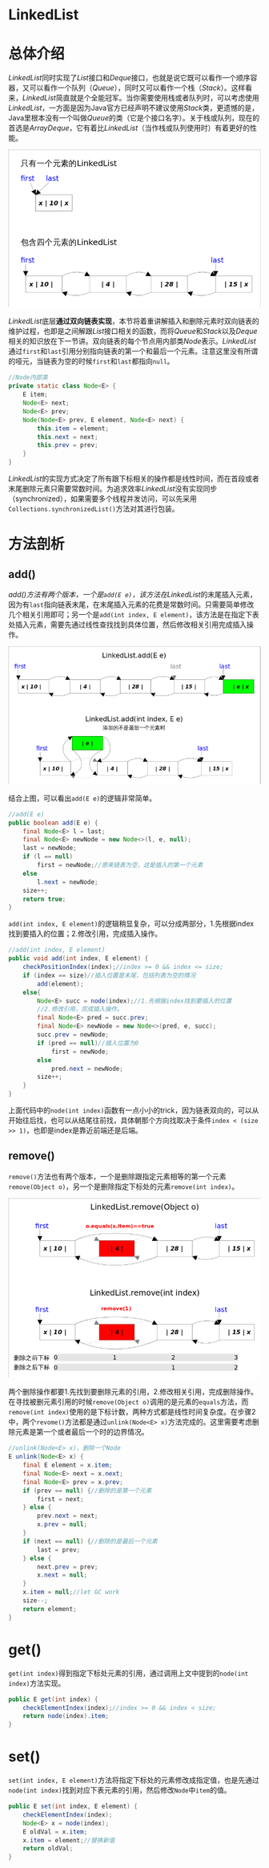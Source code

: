 # LinkedList

# 总体介绍

*LinkedList*同时实现了*List*接口和*Deque*接口，也就是说它既可以看作一个顺序容器，又可以看作一个队列（*Queue*），同时又可以看作一个栈（*Stack*）。这样看来，*LinkedList*简直就是个全能冠军。当你需要使用栈或者队列时，可以考虑使用*LinkedList*，一方面是因为Java官方已经声明不建议使用*Stack*类，更遗憾的是，Java里根本没有一个叫做*Queue*的类（它是个接口名字）。关于栈或队列，现在的首选是*ArrayDeque*，它有着比*LinkedList*（当作栈或队列使用时）有着更好的性能。

![LinkedList_base](../PNGFigures/LinkedList_base.png)

*LinkedList*底层**通过双向链表实现**，本节将着重讲解插入和删除元素时双向链表的维护过程，也即是之间解跟*List*接口相关的函数，而将*Queue*和*Stack*以及*Deque*相关的知识放在下一节讲。双向链表的每个节点用内部类*Node*表示。*LinkedList*通过`first`和`last`引用分别指向链表的第一个和最后一个元素。注意这里没有所谓的哑元，当链表为空的时候`first`和`last`都指向`null`。

```Java
//Node内部类
private static class Node<E> {
    E item;
    Node<E> next;
    Node<E> prev;
    Node(Node<E> prev, E element, Node<E> next) {
        this.item = element;
        this.next = next;
        this.prev = prev;
    }
}
```

*LinkedList*的实现方式决定了所有跟下标相关的操作都是线性时间，而在首段或者末尾删除元素只需要常数时间。为追求效率*LinkedList*没有实现同步（synchronized），如果需要多个线程并发访问，可以先采用`Collections.synchronizedList()`方法对其进行包装。

# 方法剖析

## add()

*add()*方法有两个版本，一个是`add(E e)`，该方法在*LinkedList*的末尾插入元素，因为有`last`指向链表末尾，在末尾插入元素的花费是常数时间。只需要简单修改几个相关引用即可；另一个是`add(int index, E element)`，该方法是在指定下表处插入元素，需要先通过线性查找找到具体位置，然后修改相关引用完成插入操作。

![LinkedList_add](../PNGFigures/LinkedList_add.png)

结合上图，可以看出`add(E e)`的逻辑非常简单。
```Java
//add(E e)
public boolean add(E e) {
    final Node<E> l = last;
    final Node<E> newNode = new Node<>(l, e, null);
    last = newNode;
    if (l == null)
        first = newNode;//原来链表为空，这是插入的第一个元素
    else
        l.next = newNode;
    size++;
    return true;
}
```

`add(int index, E element)`的逻辑稍显复杂，可以分成两部分，1.先根据index找到要插入的位置；2.修改引用，完成插入操作。

```Java
//add(int index, E element)
public void add(int index, E element) {
	checkPositionIndex(index);//index >= 0 && index <= size;
	if (index == size)//插入位置是末尾，包括列表为空的情况
        add(element);
    else{
    	Node<E> succ = node(index);//1.先根据index找到要插入的位置
        //2.修改引用，完成插入操作。
        final Node<E> pred = succ.prev;
        final Node<E> newNode = new Node<>(pred, e, succ);
        succ.prev = newNode;
        if (pred == null)//插入位置为0
            first = newNode;
        else
            pred.next = newNode;
        size++;
    }
}
```

上面代码中的`node(int index)`函数有一点小小的trick，因为链表双向的，可以从开始往后找，也可以从结尾往前找，具体朝那个方向找取决于条件`index < (size >> 1)`，也即是index是靠近前端还是后端。

## remove()

`remove()`方法也有两个版本，一个是删除跟指定元素相等的第一个元素`remove(Object o)`，另一个是删除指定下标处的元素`remove(int index)`。

![LinkedList_remove.png](../PNGFigures/LinkedList_remove.png)

两个删除操作都要1.先找到要删除元素的引用，2.修改相关引用，完成删除操作。在寻找被删元素引用的时候`remove(Object o)`调用的是元素的`equals`方法，而`remove(int index)`使用的是下标计数，两种方式都是线性时间复杂度。在步骤2中，两个`revome()`方法都是通过`unlink(Node<E> x)`方法完成的。这里需要考虑删除元素是第一个或者最后一个时的边界情况。

```Java
//unlink(Node<E> x)，删除一个Node
E unlink(Node<E> x) {
    final E element = x.item;
    final Node<E> next = x.next;
    final Node<E> prev = x.prev;
    if (prev == null) {//删除的是第一个元素
        first = next;
    } else {
        prev.next = next;
        x.prev = null;
    }
    if (next == null) {//删除的是最后一个元素
        last = prev;
    } else {
        next.prev = prev;
        x.next = null;
    }
    x.item = null;//let GC work
    size--;
    return element;
}
```

# get()

`get(int index)`得到指定下标处元素的引用，通过调用上文中提到的`node(int index)`方法实现。
```Java
public E get(int index) {
    checkElementIndex(index);//index >= 0 && index < size;
    return node(index).item;
}
```

# set()

`set(int index, E element)`方法将指定下标处的元素修改成指定值，也是先通过`node(int index)`找到对应下表元素的引用，然后修改`Node`中`item`的值。
```Java
public E set(int index, E element) {
    checkElementIndex(index);
    Node<E> x = node(index);
    E oldVal = x.item;
    x.item = element;//替换新值
    return oldVal;
}
```
